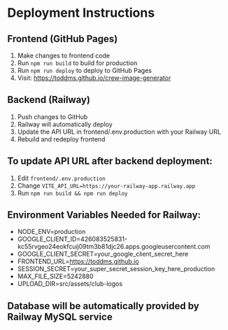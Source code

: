 # Deployment Instructions

## Frontend (GitHub Pages)
1. Make changes to frontend code
2. Run `npm run build` to build for production
3. Run `npm run deploy` to deploy to GitHub Pages
4. Visit: https://toddms.github.io/crew-image-generator

## Backend (Railway)
1. Push changes to GitHub
2. Railway will automatically deploy
3. Update the API URL in frontend/.env.production with your Railway URL
4. Rebuild and redeploy frontend

## To update API URL after backend deployment:
1. Edit `frontend/.env.production`
2. Change `VITE_API_URL=https://your-railway-app.railway.app`
3. Run `npm run build && npm run deploy`

## Environment Variables Needed for Railway:
- NODE_ENV=production
- GOOGLE_CLIENT_ID=426083525831-kc55rvgeo24eokfcuij09tm3b81djc26.apps.googleusercontent.com
- GOOGLE_CLIENT_SECRET=your_google_client_secret_here
- FRONTEND_URL=https://toddms.github.io
- SESSION_SECRET=your_super_secret_session_key_here_production
- MAX_FILE_SIZE=5242880
- UPLOAD_DIR=src/assets/club-logos

## Database will be automatically provided by Railway MySQL service